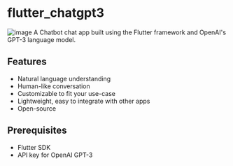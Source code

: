 # flutter_chatgpt3
![image](https://github.com/shubhsardana29/flutter_chatgpt3/assets/52607235/2ce2563a-b6fc-4df3-a100-eef4a2b9b609)
A Chatbot chat app built using the Flutter framework and OpenAI's GPT-3 language model.

## Features
- Natural language understanding
- Human-like conversation
- Customizable to fit your use-case
- Lightweight, easy to integrate with other apps
- Open-source

## Prerequisites
- Flutter SDK
- API key for OpenAI GPT-3
